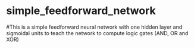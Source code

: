 # simple_feedforward_network
#This is a simple feedforward neural network with one hidden layer and sigmoidal units to teach the network to compute logic gates (AND, OR and XOR)
